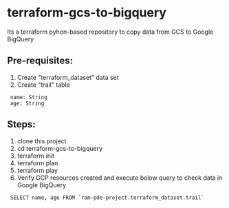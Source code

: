 # terraform-gcs-to-bigquery
Its a terraform pyhon-based repository to copy data from GCS to Google BigQuery

## Pre-requisites:
1. Create "terraform_dataset" data set
2. Create "trail" table
```
 name: String
 age: String
```

## Steps:
1.  clone this project
2.  cd terraform-gcs-to-bigquery
3.  terraform init
4.  terraform plan
5.  terraform play
6.  Verify GCP resources created and execute below query to check data in Google BigQuery

```
 SELECT name, age FROM `ram-pde-project.terraform_dataset.trail`
```
